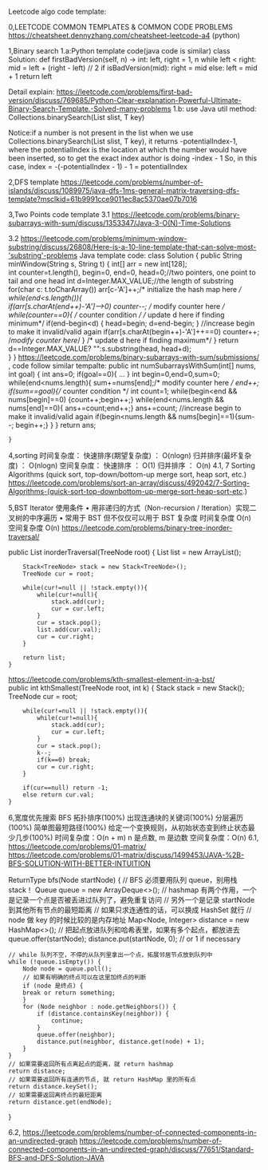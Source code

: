 Leetcode algo code template:

0,LEETCODE COMMON TEMPLATES & COMMON CODE PROBLEMS
https://cheatsheet.dennyzhang.com/cheatsheet-leetcode-a4 (python)

1,Binary search 
1.a:Python template code(java code is similar)
class Solution:
    def firstBadVersion(self, n) -> int:
        left, right = 1, n
        while left < right:
            mid = left + (right - left) // 2
            if isBadVersion(mid):
                right = mid
            else:
                left = mid + 1
        return left
        
Detail explain: https://leetcode.com/problems/first-bad-version/discuss/769685/Python-Clear-explanation-Powerful-Ultimate-Binary-Search-Template.-Solved-many-problems
1.b: use Java util method: 
Collections.binarySearch(List slist, T key)

Notice:if a number is not present in the list when we use Collections.binarySearch(List slist, T key), it returns -potentialIndex-1, where the potentialIndex is the location at which the number would have been inserted, so to get the exact index author is doing -index - 1
So, in this case, index = -(-potentialIndex - 1) - 1 = potentialIndex

2,DFS template
https://leetcode.com/problems/number-of-islands/discuss/1089975/java-dfs-1ms-general-matrix-traversing-dfs-template?msclkid=61b9991cce9011ec8ac5370ae07b7016

3,Two Points code template
3.1 https://leetcode.com/problems/binary-subarrays-with-sum/discuss/1353347/Java-3-O(N)-Time-Solutions

3.2 https://leetcode.com/problems/minimum-window-substring/discuss/26808/Here-is-a-10-line-template-that-can-solve-most-'substring'-problems
Java template code:
class Solution {
    public String minWindow(String s, String t) {
        int[] arr = new int[128];        
        int counter=t.length(), begin=0, end=0,  head=0;//two pointers, one point to tail and one  head
        int d=Integer.MAX_VALUE;//the length of substring
        for(char c: t.toCharArray()) arr[c-'A']++;/* initialize the hash map here */
        while(end<s.length()){            
            if(arr[s.charAt(end++)-'A']-->0) counter--;  /* modify counter here */
            while(counter==0){ /* counter condition */
                /* update d here if finding minimum*/
                if(end-begin<d) {
                    head=begin;
                    d=end-begin;
                } 
                //increase begin to make it invalid/valid again
                if(arr[s.charAt(begin++)-'A']++==0) counter++;   /*modify counter here*/
            }
            /* update d here if finding maximum*/
        }
        return d==Integer.MAX_VALUE? "":s.substring(head, head+d);    
    }
}
https://leetcode.com/problems/binary-subarrays-with-sum/submissions/ , code follow similar tempalte:
    public int numSubarraysWithSum(int[] nums, int goal) {
        int ans=0;
        if(goal==0){
            ...
        }
        int begin=0,end=0,sum=0;
        while(end<nums.length){
            sum+=nums[end];/* modify counter here */
            end++;
            if(sum==goal){/* counter condition */
                int count=1;
                while(begin<end && nums[begin]==0) {count++;begin++;}
                while(end<nums.length && nums[end]==0){ ans+=count;end++;}
                ans+=count;
                //increase begin to make it invalid/valid again
                if(begin<nums.length && nums[begin]==1){sum--; begin++;}
            }
        }
        return ans;
        
    }
        
4,sorting
时间复杂度： 
快速排序(期望复杂度) ： O(nlogn) 
归并排序(最坏复杂度) ： O(nlogn) 
空间复杂度： 
快速排序 ： O(1) 
归并排序 ： O(n)
4.1, 7 Sorting Algorithms (quick sort, top-down/bottom-up merge sort, heap sort, etc.)
https://leetcode.com/problems/sort-an-array/discuss/492042/7-Sorting-Algorithms-(quick-sort-top-downbottom-up-merge-sort-heap-sort-etc.)

5,BST Iterator
使⽤条件 
• ⽤⾮递归的⽅式（Non-recursion / Iteration）实现⼆叉树的中序遍历 
• 常⽤于 BST 但不仅仅可以⽤于 BST 
复杂度 
时间复杂度 O(n) 
空间复杂度 O(n)
https://leetcode.com/problems/binary-tree-inorder-traversal/

public List<Integer> inorderTraversal(TreeNode root) {
        List<Integer> list = new ArrayList<Integer>();

        Stack<TreeNode> stack = new Stack<TreeNode>();
        TreeNode cur = root;

        while(cur!=null || !stack.empty()){
            while(cur!=null){
                stack.add(cur);
                cur = cur.left;
            }
            cur = stack.pop();
            list.add(cur.val);
            cur = cur.right;
        }

        return list;
    }
    
https://leetcode.com/problems/kth-smallest-element-in-a-bst/    
    public int kthSmallest(TreeNode root, int k) {
      Stack<TreeNode> stack = new Stack<TreeNode>();
        TreeNode cur = root;

        while(cur!=null || !stack.empty()){
            while(cur!=null){
                stack.add(cur);
                cur = cur.left;
            }
            cur = stack.pop();
            k--;
            if(k==0) break;
            cur = cur.right;
        }
        
        if(cur==null) return -1;
        else return cur.val;
    }
    
    
6,宽度优先搜索 BFS
    拓扑排序(100%) 
    出现连通块的关键词(100%) 
    分层遍历(100%) 
    简单图最短路径(100%) 
    给定⼀个变换规则，从初始状态变到终⽌状态最少⼏步(100%) 
    时间复杂度：O(n + m) n 是点数, m 是边数 
    空间复杂度：O(n)
6.1,
https://leetcode.com/problems/01-matrix/
https://leetcode.com/problems/01-matrix/discuss/1499453/JAVA-%2B-BFS-SOLUTION-WITH-BETTER-INTUITION
    
ReturnType bfs(Node startNode) { 
    // BFS 必须要⽤队列 queue，别⽤栈 stack！ 
    Queue<Node> queue = new ArrayDeque<>(); 
    // hashmap 有两个作⽤，⼀个是记录⼀个点是否被丢进过队列了，避免重复访问 
    // 另外⼀个是记录 startNode 到其他所有节点的最短距离 
    // 如果只求连通性的话，可以换成 HashSet 就⾏ 
    // node 做 key 的时候⽐较的是内存地址 
    Map<Node, Integer> distance = new HashMap<>(); 
    // 把起点放进队列和哈希表⾥，如果有多个起点，都放进去 
    queue.offer(startNode); 
    distance.put(startNode, 0); // or 1 if necessary 
    
    // while 队列不空，不停的从队列⾥拿出⼀个点，拓展邻居节点放到队列中 
    while (!queue.isEmpty()) { 
        Node node = queue.poll(); 
        // 如果有明确的终点可以在这⾥加终点的判断 
        if (node 是终点) { 
        break or return something; 
        } 
        for (Node neighbor : node.getNeighbors()) { 
            if (distance.containsKey(neighbor)) { 
                continue; 
            } 
            queue.offer(neighbor); 
            distance.put(neighbor, distance.get(node) + 1); 
        } 
    } 
    // 如果需要返回所有点离起点的距离，就 return hashmap 
    return distance; 
    // 如果需要返回所有连通的节点, 就 return HashMap ⾥的所有点 
    return distance.keySet(); 
    // 如果需要返回离终点的最短距离 
    return distance.get(endNode); 
}

6.2,
https://leetcode.com/problems/number-of-connected-components-in-an-undirected-graph
https://leetcode.com/problems/number-of-connected-components-in-an-undirected-graph/discuss/77651/Standard-BFS-and-DFS-Solution-JAVA
